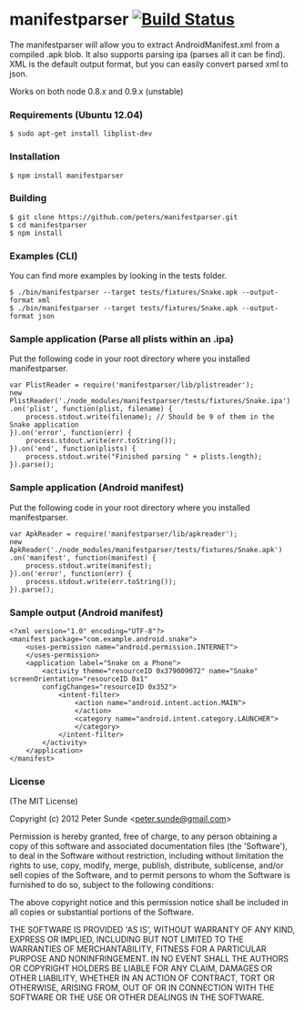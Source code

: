 manifestparser  [![Build Status](https://secure.travis-ci.org/peters/manifestparser.png)](http://travis-ci.org/peters/manifestparser)
==============

The manifestparser will allow you to extract AndroidManifest.xml from a compiled .apk blob. It also supports
parsing ipa (parses all it can be find). XML is the default output format, but you can easily convert parsed xml to json.

Works on both node 0.8.x and 0.9.x (unstable)

### Requirements (Ubuntu 12.04)
	
    $ sudo apt-get install libplist-dev

### Installation

    $ npm install manifestparser
    
### Building
  
    $ git clone https://github.com/peters/manifestparser.git
    $ cd manifestparser
    $ npm install 
    
### Examples (CLI)
You can find more examples by looking in the tests folder.
 
    $ ./bin/manifestparser --target tests/fixtures/Snake.apk --output-format xml
    $ ./bin/manifestparser --target tests/fixtures/Snake.apk --output-format json
     
### Sample application (Parse all plists within an .ipa)

Put the following code in your root directory where you installed manifestparser.

```
var PlistReader = require('manifestparser/lib/plistreader');
new PlistReader('./node_modules/manifestparser/tests/fixtures/Snake.ipa')
.on('plist', function(plist, filename) {
    process.stdout.write(filename); // Should be 9 of them in the Snake application
}).on('error', function(err) {
    process.stdout.write(err.toString());
}).on('end', function(plists) {
    process.stdout.write("Finished parsing " + plists.length);
}).parse();
```

### Sample application (Android manifest)

Put the following code in your root directory where you installed manifestparser.

```
var ApkReader = require('manifestparser/lib/apkreader');
new ApkReader('./node_modules/manifestparser/tests/fixtures/Snake.apk')
.on('manifest', function(manifest) {
    process.stdout.write(manifest);
}).on('error', function(err) {
    process.stdout.write(err.toString());
}).parse();
```

### Sample output (Android manifest)

```
<?xml version="1.0" encoding="UTF-8"?>
<manifest package="com.example.android.snake">
    <uses-permission name="android.permission.INTERNET">
	</uses-permission>
	<application label="Snake on a Phone">
		<activity theme="resourceID 0x379009072" name="Snake" screenOrientation="resourceID 0x1" 
        configChanges="resourceID 0x352">
			<intent-filter>
				<action name="android.intent.action.MAIN">
				</action>
				<category name="android.intent.category.LAUNCHER">
				</category>
			</intent-filter>
		</activity>
	</application>
</manifest>
```

### License 

(The MIT License)

Copyright (c) 2012 Peter Sunde &lt;peter.sunde@gmail.com&gt;

Permission is hereby granted, free of charge, to any person obtaining
a copy of this software and associated documentation files (the
'Software'), to deal in the Software without restriction, including
without limitation the rights to use, copy, modify, merge, publish,
distribute, sublicense, and/or sell copies of the Software, and to
permit persons to whom the Software is furnished to do so, subject to
the following conditions:

The above copyright notice and this permission notice shall be
included in all copies or substantial portions of the Software.

THE SOFTWARE IS PROVIDED 'AS IS', WITHOUT WARRANTY OF ANY KIND,
EXPRESS OR IMPLIED, INCLUDING BUT NOT LIMITED TO THE WARRANTIES OF
MERCHANTABILITY, FITNESS FOR A PARTICULAR PURPOSE AND NONINFRINGEMENT.
IN NO EVENT SHALL THE AUTHORS OR COPYRIGHT HOLDERS BE LIABLE FOR ANY
CLAIM, DAMAGES OR OTHER LIABILITY, WHETHER IN AN ACTION OF CONTRACT,
TORT OR OTHERWISE, ARISING FROM, OUT OF OR IN CONNECTION WITH THE
SOFTWARE OR THE USE OR OTHER DEALINGS IN THE SOFTWARE.
